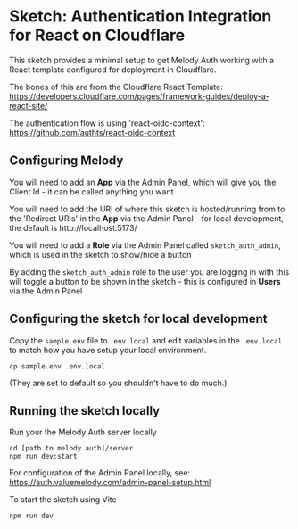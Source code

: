 # Sketch: Authentication Integration for React on Cloudflare 

This sketch provides a minimal setup to get Melody Auth working with a React template configured for deployment in Cloudflare.

The bones of this are from the Cloudflare React Template: https://developers.cloudflare.com/pages/framework-guides/deploy-a-react-site/

The authentication flow is using 'react-oidc-context': https://github.com/authts/react-oidc-context

## Configuring Melody

You will need to add an **App** via the Admin Panel, which will give you the Client Id - it can be called anything you want

You will need to add the URI of where this sketch is hosted/running from to the 'Redirect URIs' in the **App** via the Admin Panel - for local development, the default is http://localhost:5173/

You will need to add a **Role** via the Admin Panel called `sketch_auth_admin`, which is used in the sketch to show/hide a button

By adding the `sketch_auth_admin` role to the user you are logging in with this will toggle a button to be shown in the sketch - this is configured in **Users** via the Admin Panel

## Configuring the sketch for local development

Copy the `sample.env` file to `.env.local` and edit variables in the `.env.local` to match how you have setup your local environment.

```
cp sample.env .env.local
```

(They are set to default so you shouldn't have to do much.)

## Running the sketch locally

Run your the Melody Auth server locally

```
cd [path to melody auth]/server
npm run dev:start
```

For configuration of the Admin Panel locally, see: https://auth.valuemelody.com/admin-panel-setup.html

To start the sketch using Vite

```
npm run dev
```